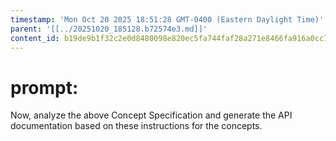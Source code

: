 ```yaml
---
timestamp: 'Mon Oct 20 2025 18:51:28 GMT-0400 (Eastern Daylight Time)'
parent: '[[../20251020_185128.b72574e3.md]]'
content_id: b19de9b1f32c2e0d8480098e820ec5fa744faf28a271e8466fa916a0cc7710fc
---
```


# prompt:

Now, analyze the above Concept Specification and generate the API documentation based on these instructions for the concepts.
